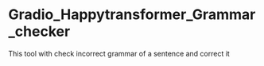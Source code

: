 # Gradio_Happytransformer_Grammar_checker
This tool with check incorrect grammar of a sentence and correct it
